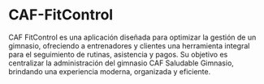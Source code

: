 # CAF-FitControl
CAF FitControl es una aplicación diseñada para optimizar la gestión de un gimnasio, ofreciendo a entrenadores y clientes una herramienta integral para el seguimiento de rutinas, asistencia y pagos. Su objetivo es centralizar la administración del gimnasio CAF Saludable Gimnasio, brindando una experiencia moderna, organizada y eficiente.
